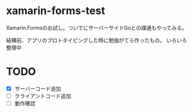 # xamarin-forms-test
Xamarin.Formsのお試し。ついでにサーバーサイドGoとの疎通もやってみる。

結構前、アプリのプロトタイピングした時に勉強がてら作ったもの。
いろいろ整理中

# TODO
- [x] サーバーコード追加
- [ ] クライアントコード追加
- [ ] 動作確認
